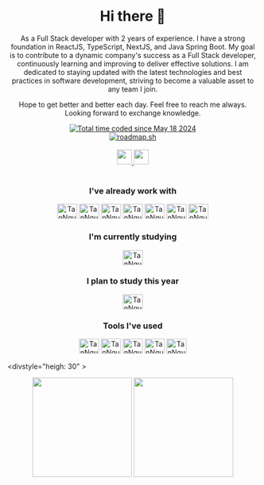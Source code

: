 <h1 align="center"> Hi there 👋 </h1>

<p align="center">
  As a Full Stack developer with 2 years of experience. I have a strong foundation in ReactJS,
  TypeScript, NextJS, and Java Spring Boot. My goal is to contribute to a dynamic company's
  success as a Full Stack developer, continuously learning and improving to deliver effective
  solutions. I am dedicated to staying updated with the latest technologies and best practices
  in software development, striving to become a valuable asset to any team I join.
</p>

<p align="center">
  Hope to get better and better each day. Feel free to reach me always. Looking forward to
  exchange knowledge.
</p>

<div align="center">
  <a href="https://wakatime.com/@e5cbf104-df68-4900-a2f8-0a5c942bd4c9"><img src="https://wakatime.com/badge/user/e5cbf104-df68-4900-a2f8-0a5c942bd4c9.svg" alt="Total time coded since May 18 2024" /></a>
</div>

<div align="center">
  <a href="https://roadmap.sh">
    <a href="https://roadmap.sh"><img src="https://roadmap.sh/card/tall/6540ab3fc5b7df990dfadb54?variant=dark&roadmaps=react%2Cjava%2Cspring-boot%2Ctypescript" alt="roadmap.sh"/></a>
  </a>
</div>

<div align="center" style="display: inline_block">
  <br>
  <div align="center">
    <a href="https://www.linkedin.com/in/tannguyen20/" target="_blank">
      <img height="30" src="https://img.shields.io/badge/LinkedIn-%23333?style=for-the-badge&logo=linkedin&logoColor=white" target="_blank">
    </a>
    <a href="mailto:nguyennhattan.work@gmail.com">
      <img height="30" src="https://img.shields.io/badge/-Gmail-%23333?style=for-the-badge&logo=gmail&logoColor=white" target="_blank">
    </a>
  </div>
</div>

<div align="center">
  <div style="display: inline_block">
    <br>
    <h3>I've already work with</h3>
    <img alt="TanNguyen20-Typescript" height="30" width="40" src="https://cdn.jsdelivr.net/gh/devicons/devicon@latest/icons/typescript/typescript-original.svg" />
    <img alt="TanNguyen20-Java" height="30" width="40" src="https://cdn.jsdelivr.net/gh/devicons/devicon@latest/icons/java/java-original.svg" />
    <img alt="TanNguyen20-NodeJS" height="30" width="40" src="https://cdn.jsdelivr.net/gh/devicons/devicon@latest/icons/nodejs/nodejs-original-wordmark.svg" />
    <img alt="TanNguyen20-Docker" height="30" width="40" src="https://cdn.jsdelivr.net/gh/devicons/devicon@latest/icons/docker/docker-original.svg" />
    <img alt="TanNguyen20-HTML" height="30" width="40" src="https://cdn.jsdelivr.net/gh/devicons/devicon/icons/html5/html5-original.svg" />
    <img alt="TanNguyen20-CSS" height="30" width="40" src="https://cdn.jsdelivr.net/gh/devicons/devicon/icons/css3/css3-original.svg" />
    <img alt="TanNguyen20-JS" height="30" width="40" src="https://cdn.jsdelivr.net/gh/devicons/devicon/icons/javascript/javascript-original.svg" />
  </div>

  <h3>I'm currently studying</h3>
  <img alt="TanNguyen20-Python" height="30" width="40" src="https://cdn.jsdelivr.net/gh/devicons/devicon@latest/icons/python/python-original.svg" />

  <h3>I plan to study this year</h3>
  <img alt="TanNguyen20-Kotlin" height="30" width="40" src="https://cdn.jsdelivr.net/gh/devicons/devicon@latest/icons/kotlin/kotlin-original.svg" />

  <h3>Tools I've used</h3>
  <img alt="TanNguyen20-Azure-Devops" height="30" width="40" src="https://cdn.jsdelivr.net/gh/devicons/devicon/icons/azuredevops/azuredevops-original.svg" />
  <img alt="TanNguyen20-GitHub" height="30" width="40" src="https://cdn.jsdelivr.net/gh/devicons/devicon/icons/github/github-original-wordmark.svg" />
  <img alt="TanNguyen20-Git" height="30" width="40" src="https://cdn.jsdelivr.net/gh/devicons/devicon/icons/git/git-original.svg" />
  <img alt="TanNguyen20-Azure" height="30" width="40" src="https://cdn.jsdelivr.net/gh/devicons/devicon/icons/azure/azure-original.svg" />
  <img alt="TanNguyen20-Jira" height="30" width="40" src="https://cdn.jsdelivr.net/gh/devicons/devicon/icons/jira/jira-original.svg" />
</div>

<divstyle="heigh: 30" ></div>

<div align="center" style="display: inline_block">
  <img height="200em" src="https://github-readme-stats.vercel.app/api?username=TanNguyen20&show_icons=true&theme=radical">
  <img height="200em" src="https://github-readme-stats.vercel.app/api/top-langs/?username=TanNguyen20&layout=donut&theme=radical">
</div>
